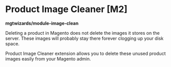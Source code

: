 # Product Image Cleaner [M2]
**mgtwizards/module-image-clean**

Deleting a product in Magento does not delete the images it stores on the server. These images will probably stay there forever clogging up your disk space.

Product Image Cleaner extension allows you to delete these unused product images easily from your Magento admin.


